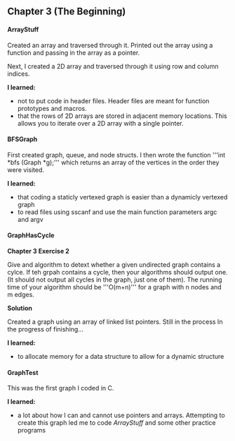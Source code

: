## Chapter 3 (The Beginning)

#### ArrayStuff

Created an array and traversed through it. Printed out the array using a 
function and passing in the array as a pointer. 

Next, I created a 2D array and traversed through it using row and column 
indices. 

**I learned:** 

- not to put code in header files. Header files are meant for function
prototypes and macros. 
- that the rows of 2D arrays are stored in adjacent memory locations. This 
allows you to iterate over a 2D array with a single pointer. 

#### BFSGraph

First created graph, queue, and node structs. I then wrote the function
'''int *bfs (Graph *g);'''
which returns an array of the vertices in the order they were visited. 

**I learned:**

- that coding a staticly vertexed graph is easier than a dynamicly vertexed 
graph
- to read files using sscanf and use the main function parameters argc and 
argv

#### GraphHasCycle

**Chapter 3 Exercise 2**

Give and algorithm to detext whether a given undirected graph contains 
a cylce. If teh grpah contains a cycle, then your algorithms should output 
one. (It should not output all cycles in the graph, just one of them). The 
running time of your algorithm should be '''O(m+n)''' for a graph with n 
nodes and m edges.

**Solution**

Created a graph using an array of linked list pointers. Still in the process
In the progress of finishing...

**I learned:**
- to allocate memory for a data structure to allow for a dynamic structure

#### GraphTest

This was the first graph I coded in C. 

**I learned:**
- a lot about how I can and cannot use pointers and arrays. Attempting to 
create this graph led me to code *ArrayStuff* and some other practice programs

